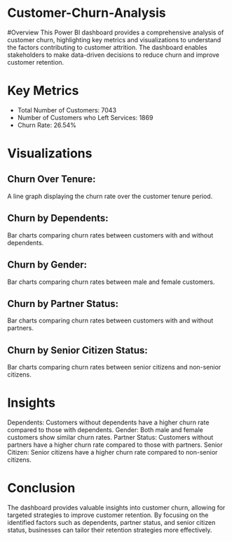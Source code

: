# Customer-Churn-Analysis

#Overview
This Power BI dashboard provides a comprehensive analysis of customer churn, highlighting key metrics and visualizations to understand the factors contributing to customer attrition. The dashboard enables stakeholders to make data-driven decisions to reduce churn and improve customer retention.

# Key Metrics
- Total Number of Customers: 7043
- Number of Customers who Left Services: 1869
- Churn Rate: 26.54%

# Visualizations

## Churn Over Tenure:
A line graph displaying the churn rate over the customer tenure period.

## Churn by Dependents:
Bar charts comparing churn rates between customers with and without dependents.

## Churn by Gender:
Bar charts comparing churn rates between male and female customers.

## Churn by Partner Status:
Bar charts comparing churn rates between customers with and without partners.

## Churn by Senior Citizen Status:
Bar charts comparing churn rates between senior citizens and non-senior citizens.

# Insights
Dependents: Customers without dependents have a higher churn rate compared to those with dependents.
Gender: Both male and female customers show similar churn rates.
Partner Status: Customers without partners have a higher churn rate compared to those with partners.
Senior Citizen: Senior citizens have a higher churn rate compared to non-senior citizens.

# Conclusion
The dashboard provides valuable insights into customer churn, allowing for targeted strategies to improve customer retention. By focusing on the identified factors such as dependents, partner status, and senior citizen status, businesses can tailor their retention strategies more effectively.
